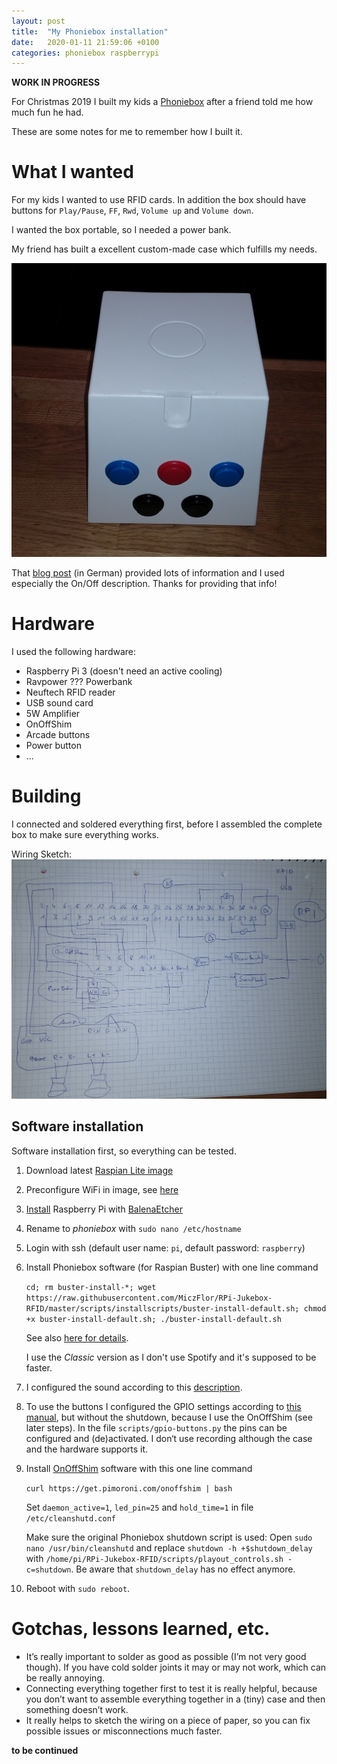 ```yaml
---
layout: post
title:  "My Phoniebox installation"
date:   2020-01-11 21:59:06 +0100
categories: phoniebox raspberrypi
---
```


**WORK IN PROGRESS**

For Christmas 2019 I built my kids a [Phoniebox][phoniebox] after a friend told me how much fun he had.

These are some notes for me to remember how I built it.

# What I wanted #

For my kids I wanted to use RFID cards. In addition the box should have buttons for `Play/Pause`, `FF`, `Rwd`, `Volume up` and `Volume down`.

I wanted the box portable, so I needed a power bank.

My friend has built a excellent custom-made case which fulfills my needs.

![case](/assets/images/IMG_20191223_232037747.jpg)

That [blog post][blog-instructions] (in German) provided lots of information and I used especially the On/Off description. Thanks for providing that info!

# Hardware #

I used the following hardware:
* Raspberry Pi 3 (doesn't need an active cooling)
* Ravpower ??? Powerbank
* Neuftech RFID reader
* USB sound card
* 5W Amplifier
* OnOffShim 
* Arcade buttons
* Power button
* ...

# Building #

I connected and soldered everything first, before I assembled the complete box to make sure everything works.

Wiring Sketch:
![sketch](/assets/images/IMG_20200111_212542257.jpg)

## Software installation ##

Software installation first, so everything can be tested.

1. Download latest [Raspian Lite image][raspian-image]
2. Preconfigure WiFi in image, see [here][preconfigure-wifi]
3. [Install][install-rpi] Raspberry Pi with [BalenaEtcher][balenaetcher]
4. Rename to *phoniebox* with `sudo nano /etc/hostname`
5. Login with ssh (default user name: `pi`, default password: `raspberry`)
6. Install Phoniebox software (for Raspian Buster) with one line command

    `cd; rm buster-install-*; wget https://raw.githubusercontent.com/MiczFlor/RPi-Jukebox-RFID/master/scripts/installscripts/buster-install-default.sh; chmod +x buster-install-default.sh; ./buster-install-default.sh`

    See also [here for details][install-phoniebox].

    I use the *Classic* version as I don't use Spotify and it's supposed to be faster.

7. I configured the sound according to this [description][fix-sound].
8. To use the buttons I configured the GPIO settings according to [this manual][gpio-config], but without the shutdown, because I use the OnOffShim (see later steps). In the file `scripts/gpio-buttons.py` the pins can be configured and (de)activated. I don‘t use recording although the case and the hardware supports it.
9. Install [OnOffShim][onoffshim] software with this one line command

    `curl https://get.pimoroni.com/onoffshim | bash`

    Set `daemon_active=1`, `led_pin=25` and `hold_time=1` in file `/etc/cleanshutd.conf`

    Make sure the original Phoniebox shutdown script is used: Open `sudo nano /usr/bin/cleanshutd` and replace `shutdown -h +$shutdown_delay` with `/home/pi/RPi-Jukebox-RFID/scripts/playout_controls.sh -c=shutdown`. Be aware that `shutdown_delay` has no effect anymore.

10. Reboot with `sudo reboot`.

# Gotchas, lessons learned, etc. #

* It’s really important to solder as good as possible (I’m not very good though). If you have cold solder joints it may or may not work, which can be really annoying.
* Connecting everything together first to test it is really helpful, because you don’t want to assemble everything together in a (tiny) case and then something doesn’t work. 
* It really helps to sketch the wiring on a piece of paper, so you can fix possible issues or misconnections much faster.

**to be continued**

[blog-instructions]: http://splittscheid.de/selfmade-phoniebox/
[phoniebox]: https://github.com/MiczFlor/RPi-Jukebox-RFID
[raspian-image]: https://downloads.raspberrypi.org/raspbian_lite_latest
[preconfigure-wifi]: https://raspberrypi.stackexchange.com/questions/10251/prepare-sd-card-for-wifi-on-headless-pi
[install-rpi]: https://www.raspberrypi.org/documentation/installation/installing-images/
[balenaetcher]: https://www.balena.io/etcher/
[install-phoniebox]: https://github.com/MiczFlor/RPi-Jukebox-RFID/wiki/INSTALL-stretch#one-line-install-command
[fix-sound]: https://github.com/MiczFlor/RPi-Jukebox-RFID/wiki/Troubleshooting-FAQ#audio-is-not-working
[gpio-config]: https://github.com/MiczFlor/RPi-Jukebox-RFID/wiki/Using-GPIO-hardware-buttons#how-to-connect-the-buttons
[onoffshim]: https://shop.pimoroni.com/products/onoff-shim
